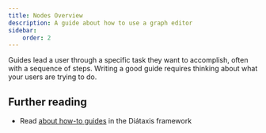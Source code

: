 ```yaml
---
title: Nodes Overview
description: A guide about how to use a graph editor
sidebar:
    order: 2
---
```


Guides lead a user through a specific task they want to accomplish, often with a sequence of steps.
Writing a good guide requires thinking about what your users are trying to do.

## Further reading
- Read [about how-to guides](https://diataxis.fr/how-to-guides/) in the Diátaxis framework
